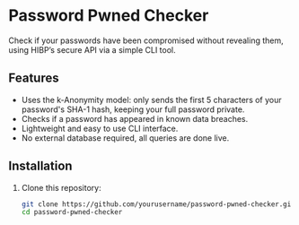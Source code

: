 # Password Pwned Checker

Check if your passwords have been compromised without revealing them, using HIBP’s secure API via a simple CLI tool.

## Features

- Uses the k-Anonymity model: only sends the first 5 characters of your password's SHA-1 hash, keeping your full password private.
- Checks if a password has appeared in known data breaches.
- Lightweight and easy to use CLI interface.
- No external database required, all queries are done live.

## Installation

1. Clone this repository:
   ```bash
   git clone https://github.com/yourusername/password-pwned-checker.git
   cd password-pwned-checker
   ```
